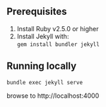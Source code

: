 ## Prerequisites

1. Install Ruby v2.5.0 or higher  
2. Install Jekyll with:  
`gem install bundler jekyll`

## Running locally

```bundle exec jekyll serve```

browse to http://localhost:4000

